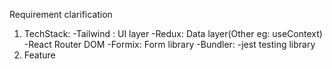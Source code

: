 Requirement clarification

1. TechStack:
   -Tailwind : UI layer
   -Redux: Data layer(Other eg: useContext)
   -React Router DOM
   -Formix: Form library
   -Bundler:
   -jest testing library
2. Feature
